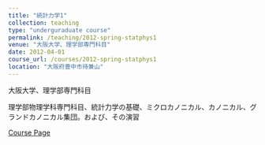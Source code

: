 ```yaml
---
title: "統計力学1"
collection: teaching
type: "underguraduate course"
permalink: /teaching/2012-spring-statphys1
venue: "大阪大学、理学部専門科目"
date: 2012-04-01
course_url: /courses/2012-spring-statphys1
location: "大阪府豊中市待兼山"
---
```


大阪大学、理学部専門科目

理学部物理学科専門科目、統計力学の基礎、ミクロカノニカル、カノニカル、グランドカノニカル集団。および、その演習


<a href='https://stsykw.github.io/courses/2012-spring-statphys1'>Course Page</a>
